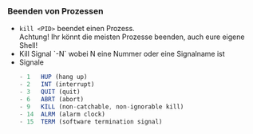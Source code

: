 ### Beenden von Prozessen

- `kill <PID>` beendet einen Prozess. <br/>
  Achtung! Ihr könnt die meisten Prozesse beenden, auch eure eigene Shell!
-  <!-- .element class="fragment" --> Kill Signal `-N` wobei N eine Nummer oder eine Signalname ist
-  <!-- .element class="fragment" --> Signale
    ```js
    - 1   HUP (hang up)
    - 2   INT (interrupt)
    - 3   QUIT (quit)
    - 6   ABRT (abort)
    - 9   KILL (non-catchable, non-ignorable kill)
    - 14  ALRM (alarm clock)
    - 15  TERM (software termination signal)
    ```
